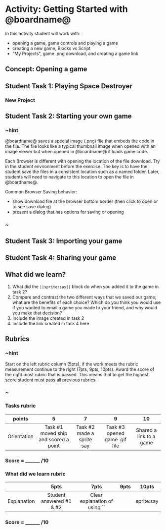 # Activity: Getting Started with @boardname@

In this activity student will work with: 
* opening a game, game controls and playing a game
* creating a new game, Blocks vs Script
* "My Projects", game .png download, and creating a game link


## Concept: Opening a game

## Student Task 1: Playing Space Destroyer

### New Project

## Student Task 2: Starting your own game

### ~hint

@boardname@ saves a special image (.png) file that embeds the code in the file. The file looks like a typical thumbnail image when opened with an image viewer but when opened in @boardname@ it loads game code.

Each Browser is different with opening the location of the file download. Try in the student environment before the exercise. The key is to have the student save the files in a consistent location such as a named folder. Later, students will need to navigate to this location to open the file in @boardname@.

Common Browser Saving behavior:
* show download file at the browser bottom border (then click to open or to see save dialog) 
* present a dialog that has options for saving or opening

### ~  

## Student Task 3: Importing your game

## Student Task 4: Sharing your game

## What did we learn?
1. What did the ``||sprite:say||`` block do when you added it to the game in task 2? 
2. Compare and contrast the two different ways that we saved our game; what are the benefits of each choice? Which do you think you would use if you wanted to email a game you made to your friend, and why would you make that decision?
3. Include the image created in task 2
4. Include the link created in task 4 here

## Rubrics

### ~hint

Start on the left rubric column (5pts), if the work meets the rubric measurement continue to the right (7pts, 9pts, 10pts). Award the score of the right most rubric that is passed. This means that to get the highest score student must pass all previous rubrics.

### ~

### Tasks rubric
| points | 5 | 7 | 9 | 10 |
|:---:|:---:|:---:|:---:|:---:|
| Orientation | Task #1 moved ship and scored a point | Task #2 made a sprite say | Task #3 opened game .gif file | Shared a link to a game |

### Score = \_\_\_\_\_\_ /10 

### What did we learn rubric

|   | 5pts | 7pts | 9pts | 10pts |
|:---:|:---:|:---:|:---:|:---:|
| Explanation | Student answered #1 & #2  | Clear explanation of using ``||sprite:say||`` | clear explanation of email game choice (file or link) |  Explanations use an creative example or analogy |

### Score = \_\_\_\_\_\_ /10 

